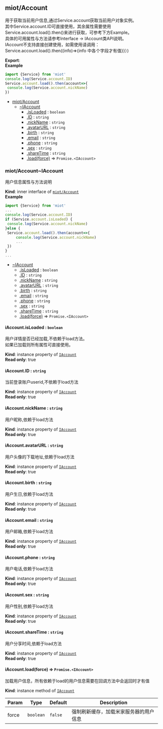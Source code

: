 <a name="module_miot/Account"></a>

## miot/Account
用于获取当前用户信息,通过Service.account获取当前用户对象实例。  
其中Service.account.ID可直接使用，其余属性需要使用Service.account.load().then()来进行获取，可参考下方Example。  
具体的可用属性与方法请参考Interface -> IAccount类API说明。  
IAccount不支持直接创建使用，如需使用请调用：  
Service.account.load().then((info)=>{info 中各个字段才有值}}）)

**Export**:   
**Example**  
```js
import {Service} from 'miot'
console.log(Service.account.ID)
Service.account.load().then(account=>{
 console.log(Service.account.nickName)
})
```

* [miot/Account](#module_miot/Account)
    * [~IAccount](#module_miot/Account..IAccount)
        * [.isLoaded](#module_miot/Account..IAccount+isLoaded) : <code>boolean</code>
        * [.ID](#module_miot/Account..IAccount+ID) : <code>string</code>
        * [.nickName](#module_miot/Account..IAccount+nickName) : <code>string</code>
        * [.avatarURL](#module_miot/Account..IAccount+avatarURL) : <code>string</code>
        * [.birth](#module_miot/Account..IAccount+birth) : <code>string</code>
        * [.email](#module_miot/Account..IAccount+email) : <code>string</code>
        * [.phone](#module_miot/Account..IAccount+phone) : <code>string</code>
        * [.sex](#module_miot/Account..IAccount+sex) : <code>string</code>
        * [.shareTime](#module_miot/Account..IAccount+shareTime) : <code>string</code>
        * [.load(force)](#module_miot/Account..IAccount+load) ⇒ <code>Promise.&lt;IAccount&gt;</code>

<a name="module_miot/Account..IAccount"></a>

### miot/Account~IAccount
用户信息属性与方法说明

**Kind**: inner interface of [<code>miot/Account</code>](#module_miot/Account)  
**Example**  
```js
import {Service} from 'miot'
...
console.log(Service.account.ID)
if (Service.account.isLoaded) {
 console.log(Service.account.nickName)
}else {
 Service.account.load().then(account=>{
     console.log(Service.account.nickName)
     ...
 })
}
...
```

* [~IAccount](#module_miot/Account..IAccount)
    * [.isLoaded](#module_miot/Account..IAccount+isLoaded) : <code>boolean</code>
    * [.ID](#module_miot/Account..IAccount+ID) : <code>string</code>
    * [.nickName](#module_miot/Account..IAccount+nickName) : <code>string</code>
    * [.avatarURL](#module_miot/Account..IAccount+avatarURL) : <code>string</code>
    * [.birth](#module_miot/Account..IAccount+birth) : <code>string</code>
    * [.email](#module_miot/Account..IAccount+email) : <code>string</code>
    * [.phone](#module_miot/Account..IAccount+phone) : <code>string</code>
    * [.sex](#module_miot/Account..IAccount+sex) : <code>string</code>
    * [.shareTime](#module_miot/Account..IAccount+shareTime) : <code>string</code>
    * [.load(force)](#module_miot/Account..IAccount+load) ⇒ <code>Promise.&lt;IAccount&gt;</code>

<a name="module_miot/Account..IAccount+isLoaded"></a>

#### iAccount.isLoaded : <code>boolean</code>
用户详情是否已经加载,不依赖于load方法。  
如果已加载则所有属性可直接使用。

**Kind**: instance property of [<code>IAccount</code>](#module_miot/Account..IAccount)  
**Read only**: true  
<a name="module_miot/Account..IAccount+ID"></a>

#### iAccount.ID : <code>string</code>
当前登录账户userid,不依赖于load方法

**Kind**: instance property of [<code>IAccount</code>](#module_miot/Account..IAccount)  
**Read only**: true  
<a name="module_miot/Account..IAccount+nickName"></a>

#### iAccount.nickName : <code>string</code>
用户昵称,依赖于load方法

**Kind**: instance property of [<code>IAccount</code>](#module_miot/Account..IAccount)  
**Read only**: true  
<a name="module_miot/Account..IAccount+avatarURL"></a>

#### iAccount.avatarURL : <code>string</code>
用户头像的下载地址,依赖于load方法

**Kind**: instance property of [<code>IAccount</code>](#module_miot/Account..IAccount)  
**Read only**: true  
<a name="module_miot/Account..IAccount+birth"></a>

#### iAccount.birth : <code>string</code>
用户生日,依赖于load方法

**Kind**: instance property of [<code>IAccount</code>](#module_miot/Account..IAccount)  
**Read only**: true  
<a name="module_miot/Account..IAccount+email"></a>

#### iAccount.email : <code>string</code>
用户邮箱,依赖于load方法

**Kind**: instance property of [<code>IAccount</code>](#module_miot/Account..IAccount)  
**Read only**: true  
<a name="module_miot/Account..IAccount+phone"></a>

#### iAccount.phone : <code>string</code>
用户电话,依赖于load方法

**Kind**: instance property of [<code>IAccount</code>](#module_miot/Account..IAccount)  
**Read only**: true  
<a name="module_miot/Account..IAccount+sex"></a>

#### iAccount.sex : <code>string</code>
用户性别,依赖于load方法

**Kind**: instance property of [<code>IAccount</code>](#module_miot/Account..IAccount)  
**Read only**: true  
<a name="module_miot/Account..IAccount+shareTime"></a>

#### iAccount.shareTime : <code>string</code>
用户分享时间,依赖于load方法

**Kind**: instance property of [<code>IAccount</code>](#module_miot/Account..IAccount)  
**Read only**: true  
<a name="module_miot/Account..IAccount+load"></a>

#### iAccount.load(force) ⇒ <code>Promise.&lt;IAccount&gt;</code>
加载用户信息，所有依赖于load的用户信息需要在回调方法中会返回时才有值

**Kind**: instance method of [<code>IAccount</code>](#module_miot/Account..IAccount)  

| Param | Type | Default | Description |
| --- | --- | --- | --- |
| force | <code>boolean</code> | <code>false</code> | 强制刷新缓存，加载米家服务器的用户信息 |

